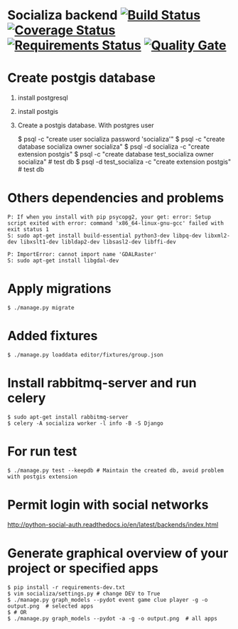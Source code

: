 # Socializa backend [![Build Status](https://travis-ci.org/wadobo/socializa.svg?branch=master)](https://travis-ci.org/wadobo/socializa) [![Coverage Status](https://coveralls.io/repos/github/wadobo/socializa/badge.svg?branch=master)](https://coveralls.io/github/wadobo/socializa?branch=master) [![Requirements Status](https://requires.io/github/wadobo/socializa/requirements.svg?branch=master)](https://requires.io/github/wadobo/socializa/requirements/?branch=master) [![Quality Gate](https://sonarqube.com/api/badges/gate?key=socializa)](https://sonarqube.com/dashboard/index/socializa)

# Create postgis database

1. install postgresql
2. install postgis

3. Create a postgis database. With postgres user

    $ psql -c "create user socializa password 'socializa'"
    $ psql -c "create database socializa owner socializa"
    $ psql -d socializa -c "create extension postgis"
    $ psql -c "create database test_socializa owner socializa" # test db
    $ psql -d test_socializa -c "create extension postgis" # test db

# Others dependencies and problems

    P: If when you install with pip psycopg2, your get: error: Setup script exited with error: command 'x86_64-linux-gnu-gcc' failed with exit status 1
    S: sudo apt-get install build-essential python3-dev libpq-dev libxml2-dev libxslt1-dev libldap2-dev libsasl2-dev libffi-dev

    P: ImportError: cannot import name 'GDALRaster'
    S: sudo apt-get install libgdal-dev

# Apply migrations

    $ ./manage.py migrate

# Added fixtures

    $ ./manage.py loaddata editor/fixtures/group.json

# Install rabbitmq-server and run celery

    $ sudo apt-get install rabbitmq-server
    $ celery -A socializa worker -l info -B -S Django

# For run test

    $ ./manage.py test --keepdb # Maintain the created db, avoid problem with postgis extension

# Permit login with social networks

http://python-social-auth.readthedocs.io/en/latest/backends/index.html


# Generate graphical overview of your project or specified apps

    $ pip install -r requirements-dev.txt
    $ vim socializa/settings.py # change DEV to True
    $ ./manage.py graph_models --pydot event game clue player -g -o output.png  # selected apps
    $ # OR
    $ ./manage.py graph_models --pydot -a -g -o output.png  # all apps
